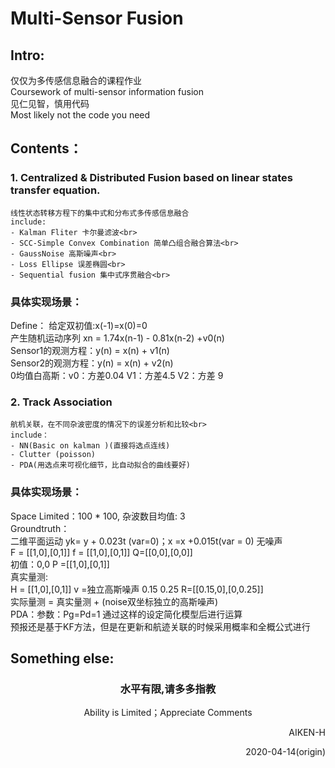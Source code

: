 # Multi-Sensor Fusion
## Intro:

仅仅为多传感信息融合的课程作业<br>
Coursework of multi-sensor information fusion<br>
见仁见智，慎用代码 <br>
Most likely not the code you need<br>


## Contents：

### 1. Centralized & Distributed Fusion based on linear states transfer equation. <br>
    线性状态转移方程下的集中式和分布式多传感信息融合
    include:  
    - Kalman Fliter 卡尔曼滤波<br>
    - SCC-Simple Convex Combination 简单凸组合融合算法<br>
    - GaussNoise 高斯噪声<br>
    - Loss Ellipse 误差椭圆<br>
    - Sequential fusion 集中式序贯融合<br>

### 具体实现场景：
Define：
给定双初值:x(-1)=x(0)=0 <br>
产生随机运动序列 xn = 1.74x(n-1) - 0.81x(n-2) +v0(n) <br>
Sensor1的观测方程：y(n) = x(n) + v1(n) <br>
Sensor2的观测方程：y(n) = x(n) + v2(n) <br>
0均值白高斯：v0：方差0.04 V1：方差4.5 V2：方差 9 <br>

### 2. Track Association<br>
    航机关联，在不同杂波密度的情况下的误差分析和比较<br>
    include：
    - NN(Basic on kalman )(直接将选点连线)
    - Clutter (poisson)
    - PDA(用选点来可视化细节，比自动拟合的曲线要好)

### 具体实现场景：
Space Limited：100 * 100,   杂波数目均值:  3 <br>
Groundtruth：<br>
二维平面运动 yk= y + 0.023t (var=0)；x =x +0.015t(var = 0) 无噪声<br>
F = [[1,0],[0,1]]  f = [[1,0],[0,1]] Q=[[0,0],[0,0]]<br>
初值：0,0 P =[[1,0],[0,1]]<br>
真实量测:<br>
H = [[1,0],[0,1]]  v =独立高斯噪声 0.15 0.25 R=[[0.15,0],[0,0.25]]<br>
实际量测 = 真实量测 + (noise双坐标独立的高斯噪声)<br>
PDA：参数：Pg=Pd=1 通过这样的设定简化模型后进行运算<br>
预报还是基于KF方法，但是在更新和航迹关联的时候采用概率和全概公式进行<br>


## Something else:

### <center>水平有限,请多多指教</center>
<center>Ability is Limited；Appreciate Comments</center>

<p align='right'>AIKEN-H<br></p> 
<p align='right'>2020-04-14(origin)</p>